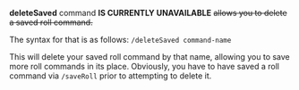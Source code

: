 **deleteSaved** command **IS CURRENTLY UNAVAILABLE** ~~allows you to delete a saved roll command.~~

The syntax for that is as follows:
```/deleteSaved command-name```

This will delete your saved roll command by that name, allowing you to save more roll commands in 
its place. Obviously, you have to have saved a roll command via `/saveRoll` prior to attempting to 
delete it.